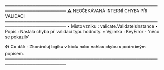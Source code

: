 ══════════════════════════════════════════════════════════════════════
⚠ NEOČEKÁVANÁ INTERNÍ CHYBA PŘI VALIDACI
══════════════════════════════════════════════════════════════════════
• Místo vzniku    : validate.ValidateIsInstance
• Popis           : Nastala chyba při validaci typu hodnoty.
• Výjimka         : KeyError - 'něco se pokazilo'

🛠 Co dál:
• Zkontroluj logiku v kódu nebo nahlas chybu s podrobným popisem.
══════════════════════════════════════════════════════════════════════

